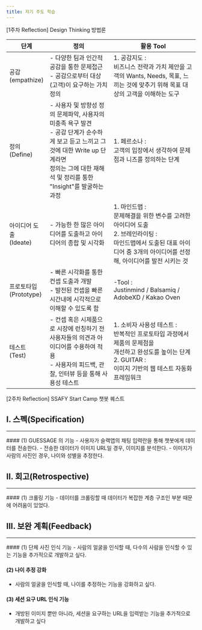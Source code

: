```yaml
---
title: 자기 주도 학습
---
```


[1주차 Reflection] Design Thinking 방법론

|단계|정의|활용 Tool|
|------|-----------|-------|
|공감<br>(empathize)|- 다양한 팀과 인간적 공감을 통한 문제접근<br>- 공감으로부터 대상(고객)이 요구하는 가치정의|1. 공감지도 :<br>비즈니스 전략과 가치 제안을 고객의 Wants, Needs, 목표, 느끼는 것에 맞추기 위해 목표 대상의 고객을 이해하는 도구|
|정의<br>(Define)|- 사용자 및 방향성 정의 문제파악, 사용자의 미충족 욕구 발견<br>- 공감 단계가 순수하게 보고 듣고 느끼고 그것에 대한 Write up 단계라면<br>정의는 그에 대한 재해석 및 정리를 통한 "Insight"를 발굴하는 과정|1. 페르소나 :<br>고객의 입장에서 생각하여 문제점과 니즈를 정의하는 단계|
|아이디어 도출<br>(Ideate)|- 가능한 한 많은 아이디어를 도출하고 아이디어의 종합 및 시각화|1. 마인드맵 :<br>문제해결을 위한 변수를 고려한 아이디어 도출<br>2. 브레인라이팅 :<br>마인드맵에서 도출된 대표 아이디어 중 3개의 아이디어를 선정해, 아이디어를 발전 시키는 것|
|프로토타입<br>(Prototype)|- 빠른 시각화를 통한 컨셉 도출과 개발<br>- 발전된 컨셉을 빠른 시간내에 시각적으로<br>이해할 수 있도록 함|-Tool :<br> Justinmind / Balsamiq /<br>AdobeXD / Kakao Oven|
|테스트<br>(Test)|- 컨셉 혹은 시제품으로 시장에 런칭하기 전<br>사용자들의 의견과 아이디어를 수용하여 적용<br>- 사용자의 피드백, 관찰, 인터뷰 등을 통해 사용성 테스트|1. 소비자 사용성 테스트 :<br>반복적인 프로토타입 과정에서 제품의 문제점을<br>개선하고 완성도를 높이는 단계<br>2. GUITAR :<br>이미지 기반의 웹 테스트 자동화 프레임워크|

[2주차 Reflection] SSAFY Start Camp 챗봇 퀘스트

## I. 스펙(Specification)
<hr>
#### (1) GUESSAGE 의 기능
  - 사용자가 슬랙앱의 채팅 입력란을 통해 챗봇에게 데이터를 전송한다.
  - 전송한 데이터가 이미지 URL일 경우, 이미지를 분석한다.
  - 이미지가 사람의 사진인 경우, 나이와 성별을 추정한다.

## II. 회고(Retrospective)
<hr>
#### (1) 크롤링 기능
  - 데이터를 크롤링할 때 데이터가 복잡한 계층 구조인 부분 때문에 어려움이 있었다.

## III. 보완 계획(Feedback)
<hr>
#### (1) 단체 사진 인식 기능
  - 사람의 얼굴을 인식할 때, 다수의 사람을 인식할 수 있는 기능을 추가적으로 개발하고 싶다.

#### (2) 나이 추정 강화
  - 사람의 얼굴을 인식할 때, 나이를 추정하는 기능을 강화하고 싶다.

#### (3) 세션 요구 URL 인식 기능
  - 개방된 이미지 뿐만 아니라, 세션을 요구하는 URL을 입력받는 기능을 추가적으로 개발하고 싶다
